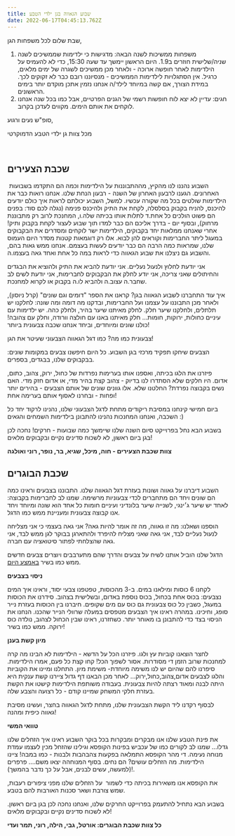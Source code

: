 ```yaml
---
title: שבוע הגאווה בגן ילדי הטבע
date: 2022-06-17T04:45:13.762Z
---
```

<!--StartFragment-->

שבת שלום לכל משפחות הגן, 

1. משפחות ממשיכות לשנה הבאה: מדגישות כי ילדימות שממשיכים לשנה שניה/שלישית חוזרים ב1.9. היום הראשון יימשך עד שעה 15:30, כדי לא להעמיס על הילדימות לאחר חופשה ארוכה - ולאחר מכן ממשיכים לשגרה של ימים מלאים, כרגיל. אין הסתגלויות לילדימות הממשיכים - מנסיוננו רובם כבר לא זקוקים לכך. במידת הצורך, אם קשה במיוחד לילד/ה אנחנו נזמין אתכן מוקדם יותר בימים הראשונים. 
2. חגים: עדיין לא יצא לוח חופשות רשמי של הגנים הפרטיים, אבל כמו בכל שנה אנחנו לוקחים את אותם הימים. מקווים לעדכן בקרוב.

סופ"ש נעים ורגוע,

מכל צוות גן ילדי הטבע הדמוקרטי

 

## שכבת הצעירים

 השבוע נהננו לנו מהקיץ, מההתבוננות על הילדימות וכמה הם התקדמו בשבועות האחרונים. הגענו לרבעון האחרון של השנה - רבעון הנחת שלנו. אנחנו רואות כבר את הילדימות שולטים בכל מה שקורה עכשיו. למשל, השבוע יכולתם לראות איך כולם יודעים להיכנס, להניח בקבוק בסלסלה, לקחת את התיק ולהיכנס פנימה (נגלה לכם סוד: בפנים הם פשוט הולכים כל אחת.ד לתלות אותו בכיתה שלה.ו, המחנכת לרוב רק מתבוננת מרחוק), ובסוף יום - בדרך אליכם הם כבר למדו תוך שבוע לעצור לקחת בקבוק ותיק! אחרי שאנחנו ממלאות יחד בקבוקים, הילדימות ישר לוקחים ומסדרים את הבקבוקים במעגל ליתר החברימות וקוראים להן לבוא. אלו רק דוגמאות קטנות מסדר היום העמוס שלנו, שמראות כמה הרבה הם כבר יודעים לעשות בעצמם. אנחנו ממש גאות בהם, והשבוע גם ניצלנו את שבוע הגאווה כדי לראות במה כל אחת ואחד גאה בעצמו.ה.

אני יודעת לחלוץ ולנעול נעליים. אני יודעת להביא את התיק ולהוציא את הבגדים והחיתולים שאני צריכה, אני יודע לחלק את הבקבוקים לחברימות, אני יודעת לשים לב שחבר.ה עצוב.ה ולהביא לו.ה בקבוק או לקרוא למחנכת.

איך עוד התחברנו לשבוע הגאווה בגן? קראנו את הספר "דומים וגם שונים" (קרל ניוסון), ולאחר מכן התבוננו על עצמנו ועל החברימות, ובדקנו מה דומה ומה שונה: לחלקנו יש תלתלים, ולחלקנו שיער חלק. לחלק מאיתנו שיער בהיר, ולחלק כהה. יש ילדימות עם עיניים כחולות, ירוקות, חומות… חלק מאיתנו באנו עם חולצה וורודה, וחלק עם צהובה! כולנו שונים ומיוחדים, וביחד אנחנו שכבה צבעונית ביותר!

צבעונית כמו מה? כמו דגל הגאווה הצבעוני שעיטר את הגן!

הצבעים שיחקו תפקיד מרכזי בגן השבוע. כל היום חיפשנו צבעים במקומות שונים: בבקבוקים שלנו, בבגדים, בספרים.

פיזרנו את הלגו בכיתה, ואספנו אותו בערימות נפרדות של כחול, ירוק, צהוב, כתום, אדום. היו חלקים שלא הסתדרו לנו בדיוק - צהוב קצת בהיר מדי, או אדום חזק מדי. האם נשים בקבוצה נפרדת? החלטנו שלא. אלו גוונים שונים של אותם הצבעים - בהירים יותר ופחות - ובחרנו לאסוף אותם בערימה אחת!

ביום חמישי קינחנו במסיבת ריקודים מתחת לדגל הצבעוני שלנו, נהנינו לרקוד יחד כל השכבה, ואנחנו המחנכות נהנינו להתבונן בילדימות השמחים והגאים :) 

בשבוע הבא נחל בפרוייקט סיום השנה שלנו שיימשך כמה שבועות - חרקים! נחכה לכן בגן ביום ראשון, לא לשכוח סדינים נקיים ובקבוקים מלאים!

**צוות שכבת הצעירים - חוה, מיכל, שגיא, בר, נופר, רוני ואולגה**



## שכבת הבוגרים

השבוע דיברנו על גאווה ושונות בעזרת דגל הגאווה שלנו. התבוננו בצבעים וראינו כמה הם שונים ויחד הם מתחברים לכדי צבעוניות מרשימה. שמנו לב לחברימות בקבוצה: לאחד יש שיער ג׳ינגי, לשנייה שיער בלונדיני ועיניים חומות כל אחד הוא שונה ומיוחד ויחד אנו קבוצה צבעונית ומעניינת ממש כמו הדגל. 

הוספנו ושאלנו: מה זו גאווה, מה זה אומר להיות גאה? אני גאה בעצמי כי אני מצליחה לנעול נעליים לבד, אני גאה שאני מצליח להיפרד ולהתארגן בבוקר לגן ממש לבד, אני גאה שהצלחתי לפתור סיטואציה עם חברה. 

הדגל שלנו הוביל אותנו לשיח על צבעים והדרך שהם מתערבבים ויוצרים צבעים חדשים ממש כמו בשיר [באמצע היום](https://www.youtube.com/watch?v=VT1R37o-d3I). 

**ניסוי בצבעים**

לקחנו 6 כוסות ומילאנו במים. ב-3 מהכוסות, טפטפנו צבעי יסוד, וראינו איך המים נצבעים: בכוס אחת בכחול, בכוס נוספת באדום, ובשלישית בצהוב. סידרנו את הכוסות במעגל, כשבין כל כוס צבעונית גם כוס עם מים שקופים. חיברנו בין הכוסות בעזרת נייר סופג, וחיכינו. במהרה ראינו איך הצבעים מטפסים במעלה שרוולי הנייר שהכנו. הנחנו את הניסוי בצד כדי להתבונן בו מאוחר יותר. כשחזרנו, ראינו שבין הכחול לצהוב, נולדה כוס ירוקה. ממש כמו בשיר!

**מיון קשת בענן**

לחצר הוצאנו קוביות עץ ולגו. פיזרנו הכל על הדשא - הילדימות לא הבינו מה קרה למחנכות שרוב הזמן די מסודרות. אסור לשפוך הכל! קחו קצת כל פעם, אמרו הילדימות. סיפרנו להם שהיום יש לנו משימה מיוחדת- משימת מיון. התחלנו ומיינו את הקוביות והלגו לצבעים אדום,צהוב,כחול,ירוק… לאחר מכן הבאנו דף גדול ציירנו קשת ענקית היא היתה לבנה ומאוד רצתה להיות צבעונית. בעבודה משותפת הילדימות קישטו את הקשת בעזרת חלקי המשחק שמיינו קודם - כל רצועה והצבע שלה.

לבסוף רקדנו ליד הקשת הצבעונית שלנו, מתחת לדגל הגאווה בחצר, ועשינו מסיבת גאווה כיפית ומהנה! 

**טוואי המשי** 

את פינת הטבע שלנו אנו מבקרים ומבקרות בכל בוקר השבוע ראינו איך הזחלים שלנו גדלו… שמנו לב לקורים כמו של עכביש בפינות הקופסא וגילינו שהזחל מכין לעצמו עמדת מנוחה נעימה. די מהר הקופסא התמלאה בפקעות צהבהבות ולבנות - כמו במבה! ציינו הילדימות. מה הזחלים עושים? הם נחים. בסוף המנוחהה יצאו משם…. פרפרים (למעשה, עשים לבנים, אבל על כך נדבר בהמשך)!. 

את הקופסא אנו משאירות בכיתה כדי לשמור  על הזחלים שלנו מפני ציפורים רעבות, שמש צורבת ושאר סכנות האורבות להם בטבע. 

בשבוע הבא נתחיל להתעמק בפרוייקט החרקים שלנו, ואנחנו נחכה לכן בגן ביום ראשון. לא לשכוח סדינים נקיים ובקבוקים מלאים!

**כל צוות שכבת הבוגרים: אורטל, גבי, הילה, רוני, תמר ועדי**